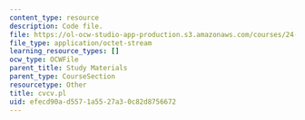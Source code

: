 ```yaml
---
content_type: resource
description: Code file.
file: https://ol-ocw-studio-app-production.s3.amazonaws.com/courses/24-964-topics-in-phonology-fall-2004/efecd90ad5571a5527a30c82d8756672_cvcv.pl
file_type: application/octet-stream
learning_resource_types: []
ocw_type: OCWFile
parent_title: Study Materials
parent_type: CourseSection
resourcetype: Other
title: cvcv.pl
uid: efecd90a-d557-1a55-27a3-0c82d8756672
---
```

